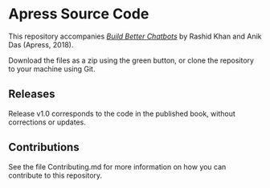 # Apress Source Code

This repository accompanies [*Build Better Chatbots*](http://www.apress.com/9781484231104) by Rashid Khan and Anik Das (Apress, 2018).

[comment]: #cover


Download the files as a zip using the green button, or clone the repository to your machine using Git.

## Releases

Release v1.0 corresponds to the code in the published book, without corrections or updates.

## Contributions

See the file Contributing.md for more information on how you can contribute to this repository.

